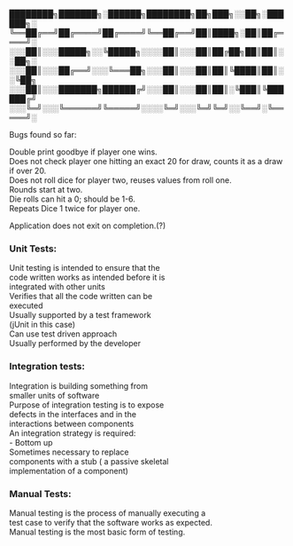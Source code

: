 ████████╗███████╗░██████╗████████╗██╗███╗░░██╗░██████╗░
╚══██╔══╝██╔════╝██╔════╝╚══██╔══╝██║████╗░██║██╔════╝░
░░░██║░░░█████╗░░╚█████╗░░░░██║░░░██║██╔██╗██║██║░░██╗░
░░░██║░░░██╔══╝░░░╚═══██╗░░░██║░░░██║██║╚████║██║░░╚██╗
░░░██║░░░███████╗██████╔╝░░░██║░░░██║██║░╚███║╚██████╔╝
░░░╚═╝░░░╚══════╝╚═════╝░░░░╚═╝░░░╚═╝╚═╝░░╚══╝░╚═════╝░


Bugs found so far:

Double print goodbye if player one wins.\
Does not check player one hitting an exact 20 for draw, counts it as a draw if over 20.\
Does not roll dice for player two, reuses values from roll one.\
Rounds start at two.\
Die rolls can hit a 0; should be 1-6.\
Repeats Dice 1 twice for player one.

Application does not exit on completion.(?)


<h3>Unit Tests:</h3>

Unit testing is intended to ensure that the\
code written works as intended before it is\
integrated with other units\
Verifies that all the code written can be\
executed\
Usually supported by a test framework\
(jUnit in this case)\
Can use test driven approach\
Usually performed by the developer


<h3>Integration tests:</h3>

Integration is building something from\
smaller units of software\
Purpose of integration testing is to expose\
defects in the interfaces and in the\
interactions between components\
An integration strategy is required:\
    - Bottom up\
    Sometimes necessary to replace\
    components with a stub ( a passive skeletal\
    implementation of a component)

<h3>Manual Tests:</h3>

Manual testing is the process of manually executing a\
test case to verify that the software works as expected.\
Manual testing is the most basic form of testing.


